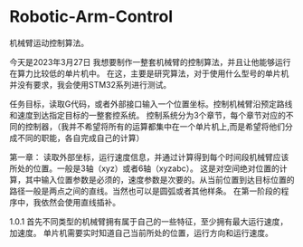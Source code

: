 # Robotic-Arm-Control
机械臂运动控制算法。

今天是2023年3月27日
我想要制作一整套机械臂的控制算法，并且让他能够运行在算力比较低的单片机中。
在这，主要是研究算法，对于使用什么型号的单片机并没有要求，我会使用STM32系列进行测试。

任务目标，读取G代码，或者外部接口输入一个位置坐标。控制机械臂沿预定路线和速度到达指定目标的一整套控系统。
控制系统分为3个章节，每个章节对应的不同的控制器，（我并不希望将所有的运算都集中在一个单片机上,而是希望将他们分成不同的职能，各自完成自己的计算）


第一章：
读取外部坐标，运行速度信息，并通过计算得到每个时间段机械臂应该所处的位置。一般是3轴（xyz）或者6轴（xyzabc）。
这是对空间绝对位置的计算，其中输入位置参数是必须的，速度参数是次要的。从当前位置到达目标位置的路径一般是两点之间的直线。当然也可以是圆弧或者其他样条。
在第一阶段的程序中，我依然会使用直线插补。

1.0.1
首先不同类型的机械臂拥有属于自己的一些特征，至少拥有最大运行速度，加速度。
单片机需要实时知道自己当前所处的位置，运行方向和运行速度。

